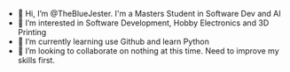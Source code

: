 - 👋 Hi, I’m @TheBlueJester. I'm a Masters Student in Software Dev and AI
- 👀 I’m interested in Software Development, Hobby Electronics and 3D Printing
- 🌱 I’m currently learning use Github and learn Python
- 💞️ I’m looking to collaborate on nothing at this time. Need to improve my skills first.

<!---
TheBlueJester/TheBlueJester is a ✨ special ✨ repository because its `README.md` (this file) appears on your GitHub profile.
You can click the Preview link to take a look at your changes.
--->

